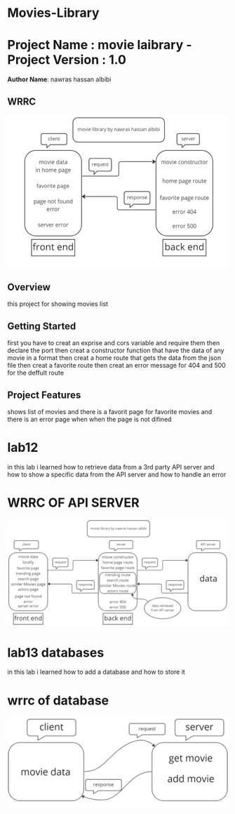 # Movies-Library

# Project Name : movie laibrary - Project Version : 1.0


**Author Name**: nawras hassan albibi

## WRRC
![alt text](./image/wrrc%20.png)


## Overview
this project for showing movies list 

## Getting Started
<!-- What are the steps that a user must take in order to build this app on their own machine and get it running? -->
first you have to creat an exprise and cors variable and require them 
then declare the port 
then creat a constructor function that have the data of any movie in a format 
then creat a home route that gets the data from the json file 
then creat a favorite route 
then creat an error message for 404 and 500 for the deffult route


## Project Features
<!-- What are the features included in you app -->
shows list of movies and there is a favorit page for favorite movies and there is an error page when when the page is not difined 

# lab12 
in this lab i learned how to retrieve data from a 3rd party API server and how to show a specific data from the API server 
and how to handle an error 

# WRRC OF API SERVER
![alt text](./image/wrrc2.png)

# lab13 databases
in this lab i learned how to add a database and how to store it  

# wrrc of database 
![alt text](./image/wrrc3.png)

